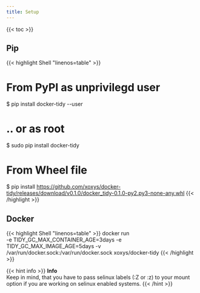 ```yaml
---
title: Setup
---
```


{{< toc >}}

## Pip

<!-- markdownlint-disable -->
{{< highlight Shell "linenos=table" >}}
# From PyPI as unprivilegd user
$ pip install docker-tidy --user

# .. or as root
$ sudo pip install docker-tidy

# From Wheel file
$ pip install https://github.com/xoxys/docker-tidy/releases/download/v0.1.0/docker_tidy-0.1.0-py2.py3-none-any.whl
{{< /highlight >}}
<!-- markdownlint-enable -->

## Docker

<!-- markdownlint-disable -->
{{< highlight Shell "linenos=table" >}}
docker run \
    -e TIDY_GC_MAX_CONTAINER_AGE=3days
    -e TIDY_GC_MAX_IMAGE_AGE=5days
    -v /var/run/docker.sock:/var/run/docker.sock
    xoxys/docker-tidy
{{< /highlight >}}
<!-- markdownlint-enable -->

<!-- markdownlint-disable -->
{{< hint info >}}
**Info**\
Keep in mind, that you have to pass selinux labels (:Z or :z) to your mount option if you are working on selinux enabled systems.
{{< /hint >}}
<!-- markdownlint-enable -->
